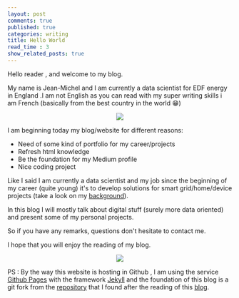 ```yaml
---
layout: post
comments: true
published: true
categories: writing
title: Hello World
read_time : 3
show_related_posts: true
---
```


Hello reader , and welcome to my blog.

My name is Jean-Michel and I am currently a data scientist for EDF energy in England .I am not English as you can read with my super writing skills i am French (basically from the best country in the world 😁)

<center><img src="https://media.giphy.com/media/Mayhw4Px7zfnW/giphy.gif"></center>

I am beginning today my blog/website for different reasons:
- Need of some kind of portfolio for my career/projects
- Refresh html knowledge
- Be the foundation for my Medium profile
- Nice coding project

Like I said I am currently a data scientist and my job since the beginning of my career (quite young) it's to develop solutions for smart grid/home/device projects (take a look on my [background](../../../../../about)).

In this blog I will mostly talk about digital stuff (surely more data oriented) and present some of my personal projects.

So if you have any remarks, questions don't hesitate to contact me.

I hope that you will enjoy the reading of my blog.

<center><img src="https://media.giphy.com/media/k39w535jFPYrK/giphy.gif"></center>


PS : By the way this website is hosting in Github , I am using the service [Github Pages](https://pages.github.com/) with the framework [Jekyll](https://jekyllrb.com/) and the foundation of this blog is a git fork from the [repository](https://github.com/BlackrockDigital/startbootstrap-clean-blog-jekyll) that I found after the reading of this [blog](https://iamtrask.github.io/).
